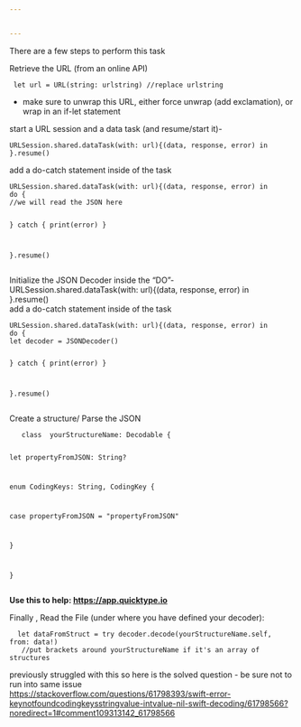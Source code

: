 ```yaml
---


---
```


<p>There are a few steps to perform this task</p>
<p>Retrieve the URL (from an online API)</p>
<pre><code> let url = URL(string: urlstring) //replace urlstring
</code></pre>
<ul>
<li>make sure to unwrap this URL, either force unwrap (add exclamation), or wrap in an if-let statement</li>
</ul>
<p>start a URL session and a data task (and resume/start it)-</p>
<pre><code>URLSession.shared.dataTask(with: url){(data, response, error) in
}.resume() 
</code></pre>
<p>add a do-catch statement inside of the task</p>
<pre><code>URLSession.shared.dataTask(with: url){(data, response, error) in
do {
//we will read the JSON here

}
catch {
print(error)
}

}.resume() 
</code></pre>
<p>Initialize the JSON Decoder inside the “DO”-<br>
URLSession.shared.dataTask(with: url){(data, response, error) in<br>
}.resume()<br>
add a do-catch statement inside of the task</p>
<pre><code>URLSession.shared.dataTask(with: url){(data, response, error) in
do {
let decoder = JSONDecoder()

}
catch {
print(error)
}

}.resume() 
</code></pre>
<p>Create a structure/ Parse the JSON</p>
<pre><code>   class  yourStructureName: Decodable {

let  propertyFromJSON: String?

enum  CodingKeys: String, CodingKey {

case  propertyFromJSON = "propertyFromJSON"
    
}

}
</code></pre>
<p><strong>Use this to help: <a href="https://app.quicktype.io">https://app.quicktype.io</a></strong></p>
<p>Finally , Read the File (under where you have defined your decoder):</p>
<pre><code>  let dataFromStruct = try decoder.decode(yourStructureName.self, from: data!)
   //put brackets around yourStructureName if it's an array of structures
</code></pre>
<p>previously struggled with this so here is the solved question - be sure not to run into same issue<br>
<a href="https://stackoverflow.com/questions/61798393/swift-error-keynotfoundcodingkeysstringvalue-intvalue-nil-swift-decoding/61798566?noredirect=1#comment109313142_61798566">https://stackoverflow.com/questions/61798393/swift-error-keynotfoundcodingkeysstringvalue-intvalue-nil-swift-decoding/61798566?noredirect=1#comment109313142_61798566</a></p>

